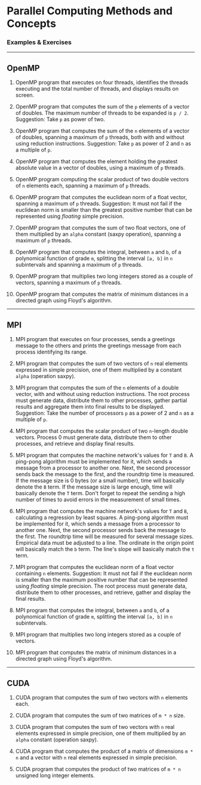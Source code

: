 # Parallel Computing Methods and Concepts

### Examples & Exercises

---

## OpenMP

1. OpenMP program that executes on four threads, identifies the threads executing and the total number of threads, and displays results on screen.

2. OpenMP program that computes the sum of the `p` elements of a vector of doubles. The maximum number of threads to be expanded is `p / 2`.
Suggestion: Take `p` as power of two.

3. OpenMP program that computes the sum of the `n` elements of a vector of doubles, spanning a maximum of `p` threads, both with and without using reduction instructions.
Suggestion: Take `p` as power of 2 and `n` as a multiple of `p`.

4. OpenMP program that computes the element holding the greatest absolute value in a vector of doubles, using a maximum of `p` threads.

5. OpenMP program computing the scalar product of two double vectors of `n` elements each, spanning a maximum of `p` threads.

6. OpenMP program that computes the euclidean norm of a float vector, spanning a maximum of `p` threads.
Suggestion: It must not fail if the euclidean norm is smaller than the greatest positive number that can be represented using _floating_ simple precision.

7. OpenMP program that computes the sum of two float vectors, one of them multiplied by an `alpha` constant (saxpy operation), spanning a maximum of `p` threads.

8. OpenMP program that computes the integral, between `a` and `b`, of a polynomical function of grade `m`, splitting the interval `[a, b]` in `n` subintervals and spanning a maximum of `p` threads.

9. OpenMP program that multiplies two long integers stored as a couple of vectors, spanning a maximum of `p` threads.

10. OpenMP program that computes the matrix of minimum distances in a directed graph using Floyd's algorithm.

---

## MPI

1. MPI program that executes on four processes, sends a greetings message to the others and prints the greetings message from each process identifying its range.

2. MPI program that computes the sum of two vectors of `n` real elements expressed in simple precision, one of them multiplied by a constant `alpha` (operation saxpy).

3. MPI program that computes the sum of the `n` elements of a double vector, with and without using reduction instructions. The root process must generate data, distribute them to other processes, gather partial results and aggregate them into final results to be displayed.
Suggestion: Take the number of processors `p` as a power of 2 and `n` as a multiple of `p`.

4. MPI program that computes the scalar product of two `n`-length double vectors. Process 0 must generate data, distribute them to other processes, and retrieve and display final results.

5. MPI program that computes the machine network's values for `T` and `B`. A ping-pong algorithm must be implemented for it, which sends a message from a processor to another one. Next, the second processor sends back the message to the first, and the roundtrip time is measured.
If the message size is 0 bytes (or a small number), time will basically denote the `B` term. If the message size is large enough, time will basically denote the `T` term. Don't forget to repeat the sending a high number of times to avoid errors in the measurement of small times.

6. MPI program that computes the machine network's values for `T` and `B`, calculating a regression by least squares. A ping-pong algorithm must be implemented for it, which sends a message from a processor to another one. Next, the second processor sends back the message to the first. The roundtrip time will be measured for several message sizes. Empirical data must be adjusted to a line. The ordinate in the origin point will basically match the `b` term. The line's slope will basically match the `t` term.

7. MPI program that computes the euclidean norm of a float vector containing `n` elements. Suggestion: It must not fail if the euclidean norm is smaller than the maximum positive number that can be represented using _floating_ simple precision. The root process must generate data, distribute them to other processes, and retrieve, gather and display the final results.

8. MPI program that computes the integral, between `a` and `b`, of a polynomical function of grade `m`, splitting the interval `[a, b]` in `n` subintervals.

9. MPI program that multiplies two long integers stored as a couple of vectors.

10. MPI program that computes the matrix of minimum distances in a directed graph using Floyd's algorithm.

---

## CUDA

1. CUDA program that computes the sum of two vectors with `n` elements each.

2. CUDA program that computes the sum of two matrices of `m * n` size.

3. CUDA program that computes the sum of two vectors with `n` real elements expressed in simple precision, one of them multiplied by an `alpha` constant (operation saxpy).

4. CUDA program that computes the product of a matrix of dimensions `m * n` and a vector with `n` real elements expressed in simple precision.

5. CUDA program that computes the product of two matrices of `m * n` unsigned long integer elements.
